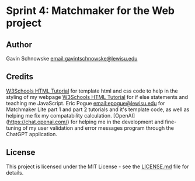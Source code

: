 # Sprint 4: Matchmaker for the Web project 

## Author
Gavin Schnowske [email:gavintschnowske@lewisu.edu](mailto:gavintschnowske@lewisu.edu)

## Credits
[W3Schools HTML Tutorial](https://www.w3schools.com/html/) for template html and css code to help in the styling of my webpage
[W3Schools HTML Tutorial](https://www.w3schools.com/js/) for if else statements and teaching me JavaScript.
Eric Pogue [email:epogue@lewisu.edu](mailto:epogue@lewisu.edu) for Matchmaker Lite part 1 and part 2 tutorials and it's template code, as well as helping me fix my
compatability calculation. 
[OpenAI] (https://chat.openai.com/) for helping me in the development and fine-tuning
of my user validation and error messages program through the ChatGPT application.

## License
This project is licensed under the MIT License - see the [LICENSE.md](LICENSE) file for details.
